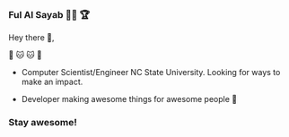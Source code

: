### Ful Al Sayab :woman_technologist: :trophy:

Hey there 👋,

:musical_score: 🐱 :cat:  :dog:

* Computer Scientist/Engineer NC State University. Looking for ways to make an impact.

* Developer making awesome things for awesome people 🚀

### Stay awesome!

<!--
**fulalsayab/fulalsayab** is a ✨ _special_ ✨ repository because its `README.md` (this file) appears on your GitHub profile.

Here are some ideas to get you started:

- 🔭 I’m currently working on ...
- 🌱 I’m currently learning ...
- 👯 I’m looking to collaborate on ...
- 🤔 I’m looking for help with ...
- 💬 Ask me about ...
- 📫 How to reach me: ...
- 😄 Pronouns: ...
- ⚡ Fun fact: ...
-->
